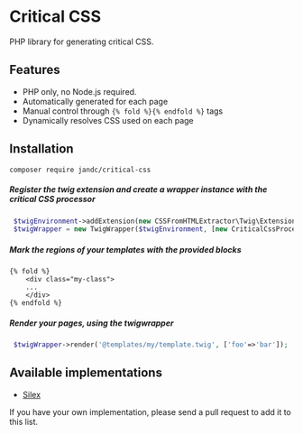 # Critical CSS

PHP library for generating critical CSS.

## Features

* PHP only, no Node.js required.
* Automatically generated for each page
* Manual control through `{% fold %}{% endfold %}` tags
* Dynamically resolves CSS used on each page

## Installation

``composer require jandc/critical-css ``

##### Register the twig extension and create a wrapper instance with the critical CSS processor
```php
 $twigEnvironment->addExtension(new CSSFromHTMLExtractor\Twig\Extension());
 $twigWrapper = new TwigWrapper($twigEnvironment, [new CriticalCssProcessor()]);
 ```
##### Mark the regions of your templates with the provided blocks
```twig
{% fold %}
    <div class="my-class">
    ...
    </div>
{% endfold %}
```

##### Render your pages, using the twigwrapper
```php
 $twigWrapper->render('@templates/my/template.twig', ['foo'=>'bar']);
 ```
 
## Available implementations

* [Silex](https://github.com/JanDC/critical-css-silex)

If you have your own implementation, please send a pull request to add it to this list.
